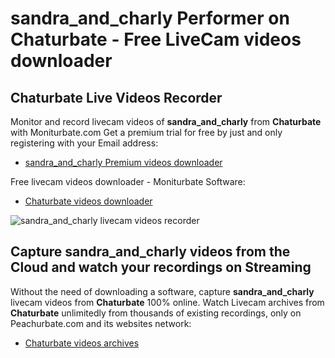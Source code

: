 # sandra_and_charly Performer on Chaturbate - Free LiveCam videos downloader

## Chaturbate Live Videos Recorder

Monitor and record livecam videos of **sandra_and_charly** from **Chaturbate** with Moniturbate.com
Get a premium trial for free by just and only registering with your Email address:
* [sandra_and_charly Premium videos downloader](https://moniturbate.com/request-demo-licence-key.html)

Free livecam videos downloader - Moniturbate Software:
* [Chaturbate videos downloader](https://moniturbate.com/moniturbate-download-software.html)

![sandra_and_charly livecam videos recorder](https://peachurnet.com/templates/moniturbate-software.png)


## Capture sandra_and_charly videos from the Cloud and watch your recordings on Streaming

Without the need of downloading a software, capture **sandra_and_charly** livecam videos from **Chaturbate** 100% online.
Watch Livecam archives from **Chaturbate** unlimitedly from thousands of existing recordings, only on Peachurbate.com and its websites network:
* [Chaturbate videos archives](https://peachurnet.com/)